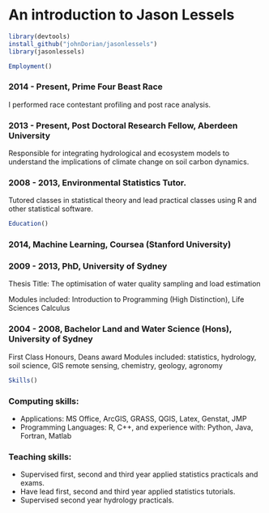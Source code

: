 <!--
%\VignetteEngine{knitr::knitr}
%\VignetteIndexEntry{Jason Lessels}
-->

# An introduction to Jason Lessels 



```r
library(devtools)
install_github("johnDorian/jasonlessels")
library(jasonlessels)
```




```r
Employment()
```

### 2014 - Present, Prime Four Beast Race

I performed race contestant profiling and post race analysis.

### 2013 - Present, Post Doctoral Research Fellow, Aberdeen University

Responsible for integrating hydrological and ecosystem models to understand the implications of climate change on soil carbon dynamics.

### 2008 - 2013, Environmental Statistics Tutor.

Tutored classes in statistical theory and lead practical classes using R and other statistical software.


```r
Education()
```

### 2014, Machine Learning, Coursea (Stanford University)

### 2009 - 2013, PhD, University of Sydney

Thesis Title: The optimisation of water quality sampling and load estimation

Modules included: Introduction to Programming (High Distinction), Life Sciences Calculus

### 2004 - 2008, Bachelor Land and Water Science (Hons), University of Sydney

First Class Honours, Deans award
Modules included: statistics, hydrology, soil science, GIS remote sensing, chemistry, geology, agronomy


```r
Skills()
```

### Computing skills:

* Applications: MS Office, ArcGIS, GRASS, QGIS, Latex, Genstat, JMP
* Programming Languages: R, C++, and experience with: Python, Java, Fortran, Matlab

### Teaching skills:

* Supervised first, second and third year applied statistics practicals and exams.
* Have lead first, second and third year applied statistics tutorials.
* Supervised second year hydrology practicals.

